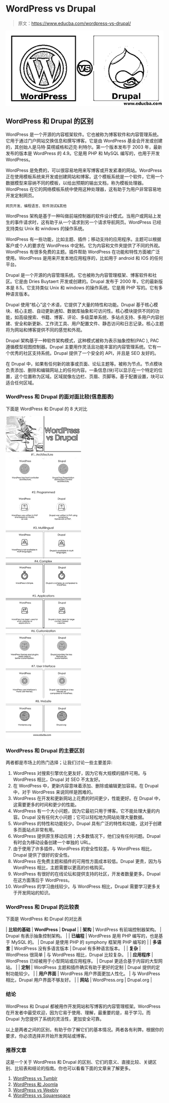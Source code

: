 # WordPress vs Drupal

> 原文：<https://www.educba.com/wordpress-vs-drupal/>

![WordPress vs Drupal](img/7a2d74e33f0c7cdacf090e337b196b5f.png)



## WordPress 和 Drupal 的区别

WordPress 是一个开源的内容框架软件。它也被称为博客软件和内容管理系统。它用于通过门户网站交换信息和撰写博客。它是由 WordPress 基金会开发或创建的，其创始人是马特·莫楞威格和迈克·利特尔。第一个版本发布于 2003 年，最新发布的版本是 WordPress 的 4.9。它是用 PHP 和 MySQL 编写的，也用于开发 WordPress。

WordPress 是免费的，可以很容易地用来写博客或开发紧凑的网站。WordPress 正在使用模板系统来开发或创建网站和博客。这个模板系统是一个软件，它用一个数据模型来容纳不同的模板，以给出预期的输出文档，称为模板处理器。WordPress 在它的网络模板系统中使用这种处理器，这有助于为用户非常容易地开发定制网页。

<small>网页开发、编程语言、软件测试&其他</small>

WordPress 架构是基于一种叫做前端控制器的软件设计模式。当用户或网站上发生的事件请求时，这有助于从一个请求到另一个请求导航网页。WordPress 已经支持类似 Unix 和 windows 的操作系统。

WordPress 有一些功能，比如主题、插件；移动支持的应用程序。主题可以根据客户或个人的要求在 WordPress 中定制。它为内容和文件夹提供了不同的外观。WordPress 有很多免费的主题。插件帮助 WordPress 在功能和特性方面被广泛使用。WordPress 是用来开发本地应用程序的，比如用于 android 和 IOS 的任何平台。

Drupal 是一个开源的内容管理系统。它也被称为内容管理框架、博客软件和社区。它是由 Dries Buytaert 开发或创建的。Drupal 发布于 2000 年，它的最新版本是 8.5。它支持类似 Unix 和 windows 的操作系统。它是用 PHP 写的。它有多种语言版本。

Drupal 使用“核心”这个术语，它提供了大量的特性和功能。Drupal 基于核心模块、核心主题、自动更新通知、数据库抽象和可访问性。核心模块提供不同的功能，如高级搜索、书籍、博客、评论、多级菜单系统、多站点支持、多用户内容创建、安全和新更新、工作流工具、用户配置文件、静态访问和日志记录。核心主题将为网站和博客提供不同的感觉和外观。

Drupal 架构基于一种软件架构模式，这种模式被称为表示抽象控制(PAC ), PAC 遵循模型视图控制器。Drupal 主要用作灵活且功能丰富的内容管理系统。它有一个优秀的社区支持系统。Drupal 提供了一个安全的 API，并且是 SEO 友好的。

在 Drupal 中，如果有任何新的故事或页面、论坛主题等。被称为节点。节点模块负责添加、删除和编辑网站上的任何内容。一条信息(块)可以显示在一个特定的位置，这个位置称为区域。区域就像左边栏、页眉、页脚等。基于配置设置，块可以适合任何区域。

### WordPress 和 Drupal 的面对面比较(信息图表)

下面是 WordPress 和 Drupal 的 8 大对比

![WordPress vs Drupal Infographics](img/ddff1d1a902fc45378a77b1a3135c2fd.png)



### WordPress 和 Drupal 的主要区别

两者都是市场上的热门选择；让我们讨论一些主要差异:

1.  WordPress 对搜索引擎优化更友好，因为它有大规模的插件可用。与 WordPress 相比，Drupal 对 SEO 不太友好。
2.  在 WordPress 中，更新内容意味着添加、删除或编辑更加容易。在 Drupal 中，对于 WordPress 来说同样是困难的。
3.  WordPress 在开发和更新网站上花费的时间更少，性能更好。在 Drupal 中，这需要更多的时间和更少的性能。
4.  WordPress 有一个大小问题，因为它最初只用于博客。它不能处理大量的内容。Drupal 没有任何大小问题；它可以轻松地为网站处理大量数据。
5.  WordPress 的特性和功能较少。Drupal 具有广泛的特性和功能，这对于创建多页面站点非常有用。
6.  WordPress 提供原生移动应用；大多数情况下，他们没有任何问题。Drupal 有时会为移动设备创建一个单独的 URL。
7.  由于使用了许多插件，WordPress 的安全性较差。与 WordPress 相比，Drupal 提供了很好的安全性。
8.  WordPress 在免费主题和插件的可用性方面成本较低。Drupal 更贵，因为与 WordPress 相比，主题需要以更高的价格购买。
9.  WordPress 有很好的在线论坛和提供支持的社区，开发者数量更多。Drupal 在这方面落后于 WordPress。
10.  WordPress 的学习曲线较少。与 WordPress 相比，Drupal 需要学习更多关于开发网站的知识。

### WordPress 和 Drupal 的比较表

下面是 WordPress 和 Drupal 的对比表

| **比较的基础** | **WordPress** | **Drupal** |
| **架构** | WordPress 有前端控制器架构。 | Drupal 有表示抽象控制架构。 |
| **已编程** | WordPress 是用 PHP 编写的，也是基于 MySQL 的。 | Drupal 是使用 PHP 的 symphony 框架用 PHP 编写的 |
| **多语言** | WordPress 没有多语言版本 | Drupal 有多种语言版本。 |
| **复杂** | WordPress 很简单 | 与 WordPress 相比，Drupal 比较复杂。 |
| **应用程序** | WordPress 已经被用于小型网站或应用程序。 | Drupal 更适合基于内容的大型网站。 |
| **定制** | WordPress 主题和插件确实有助于更好的定制 | Drupal 提供的定制功能较少。 |
| **用户界面** | WordPress 用户界面更加人性化。 | 与 WordPress 相比，Drupal 用户界面不够友好。 |
| **网站** | WordPress.org | Drupal.org |

### 结论

WordPress 和 Drupal 都被用作开发网站和写博客的内容管理框架。WordPress 在开发者中最受欢迎，因为它易于使用、理解，最重要的是，易于学习。而 Drupal 为您提供了系统的灵活性，更加安全可靠。

以上是两者之间的区别，有助于你了解它们的基本情况。两者各有利弊。根据你的要求，你必须选择并开始开发网站或博客。

### 推荐文章

这是一个关于 WordPress 和 Drupal 的区别、它们的意义、直接比较、关键区别、比较表和结论的指南。你也可以看看下面的文章来了解更多。

1.  [WordPress vs Tumblr](https://www.educba.com/wordpress-vs-tumblr/)
2.  [WordPress 和 Joomla](https://www.educba.com/wordpress-vs-joomla/)
3.  [WordPress vs Weebly](https://www.educba.com/wordpress-vs-weebly/)
4.  [WordPress vs Squarespace](https://www.educba.com/wordpress-vs-squarespace/)






